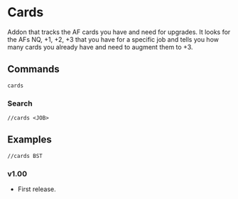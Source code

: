 # Cards
Addon that tracks the AF cards you have and need for upgrades. 
It looks for the AFs NQ, +1, +2, +3 that you have for a specific job and tells you how many cards you already have and need to augment them to +3.


## Commands

```
cards
```

### Search ###

```
//cards <JOB>
```

## Examples ##

```
//cards BST
```

### v1.00
* First release.
